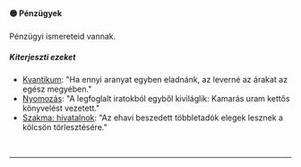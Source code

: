 #### 🟡 Pénzügyek

Pénzügyi ismereteid vannak.

##### Kiterjeszti ezeket

- [Kvantikum](../kepzettsegek.szekunder/kvantikum.md): "Ha ennyi aranyat egyben eladnánk, az leverné az árakat az egész megyében."
- [Nyomozás](../kepzettsegek.primer.altalanos/nyomozas.md): "A legfoglalt iratokból egyből kiviláglik: Kamarás uram kettős könyvelést vezetett."
- [Szakma: hivatalnok](../kepzettsegek.szekunder/szakma.md): "Az ehavi beszedett többletadók elegek lesznek a kölcsön törlesztésére."

<br />

---
